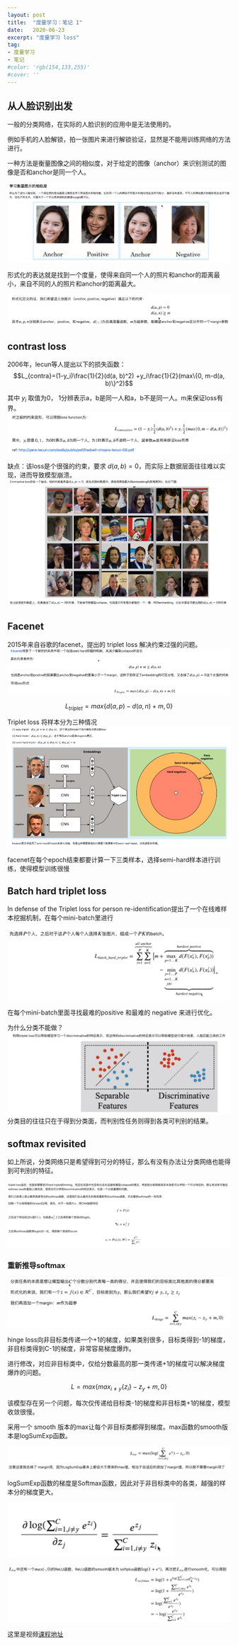 ```yaml
---
layout: post
title:  "度量学习：笔记 1"
date:   2020-06-23
excerpt: "度量学习 loss"
tag:
- 度量学习
- 笔记
#color: 'rgb(154,133,255)'
#cover: ''
---
```

## 从人脸识别出发
一般的分类网络，在实际的人脸识别的应用中是无法使用的。

例如手机的人脸解锁，拍一张图片来进行解锁验证，显然是不能用训练网络的方法进行。

一种方法是衡量图像之间的相似度，对于给定的图像（anchor）来识别测试的图像是否和anchor是同一个人。

![](/images/posts/20200623-1.png)

形式化的表达就是找到一个度量，使得来自同一个人的照片和anchor的距离最小，来自不同的人的照片和anchor的距离最大。

![](/images/posts/20200623-2.png)

## contrast loss
2006年，lecun等人提出以下的损失函数：
$$L_{contra}=(1-y_i)\frac{1}{2}(d(a, b)^2) +y_i\frac{1}{2}(max\{0, m-d(a, b)\}^2)$$

其中 $y_i$ 取值为0， 1分辨表示a，b是同一人和a，b不是同一人。m来保证loss有界。
![](/images/posts/20200623-3.png)

缺点：该loss是个很强的约束，要求 $d(a,b)=0$，而实际上数据层面往往难以实现，进而导致模型崩溃。
![](/images/posts/20200623-4.png)

## Facenet
2015年来自谷歌的facenet，提出的 triplet loss 解决约束过强的问题。
![](/images/posts/20200623-5.png)

$$L_{triplet}=max\{d(a,p)-d(a,n)+m,0\}$$

Triplet loss 将样本分为三种情况
![](/images/posts/20200623-6.png)

facenet在每个epoch结束都要计算一下三类样本，选择semi-hard样本进行训练，使得模型训练很慢

## Batch hard triplet loss
In defense of the Triplet loss for person re-identification提出了一个在线难样本挖掘机制，在每个mini-batch里进行

![](/images/posts/20200623-7.png)

在每个mini-batch里面寻找最难的positive 和最难的 negative 来进行优化。

为什么分类不能做？
![](/images/posts/20200623-8.png)
分类目的往往只在于得到分类面，而判别性任务则得到各类可判别的结果。

## softmax revisited

如上所说，分类网络只是希望得到可分的特征，那么有没有办法让分类网络也能得到可判别的特征。

![](/images/posts/20200623-9.png)

### 重新推导softmax

![](/images/posts/20200623-10.png)

hinge loss向非目标类传递一个+1的梯度，如果类别很多，目标类得到-1的梯度，非目标类得到C-1的梯度，非常容易梯度爆炸。

进行修改，对应非目标类中，仅给分数最高的那一类传递+1的梯度可以解决梯度爆炸的问题。

$$L=max\{max_{i\neq y}\{z_i\}-z_y+m,0\}$$

该模型存在另一个问题，每次仅传递给目标类-1的梯度和非目标类+1的梯度，模型收敛很慢。

采用一个 smooth 版本的max让每个非目标类都得到梯度。max函数的smooth版本是logSumExp函数。

![](/images/posts/20200623-11.png)

logSumExp函数的梯度是Softmax函数，因此对于非目标类中的各类，越强的样本分的梯度更大。

![](/images/posts/20200623-12.png)

![](/images/posts/20200623-13.png)


这里是视频[课程地址](https://www.bilibili.com/video/BV1yz4y1R7dH)
